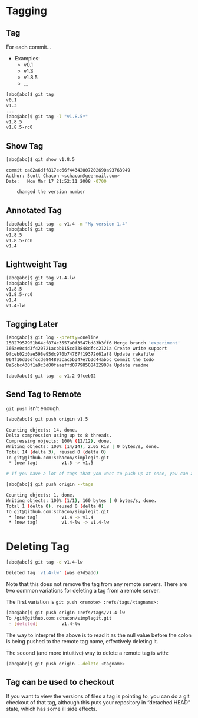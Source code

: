 # Tagging
## Tag
For each commit...
* Examples:
    * v0.1
    * v1.3
    * v1.8.5
    * ...
```bash
[abc@abc]$ git tag
v0.1
v1.3
...
[abc@abc]$ git tag -l "v1.8.5*"
v1.8.5
v1.8.5-rc0
```
## Show Tag
```bash
[abc@abc]$ git show v1.8.5

commit ca82a6dff817ec66f44342007202690a93763949
Author: Scott Chacon <schacon@gee-mail.com>
Date:   Mon Mar 17 21:52:11 2008 -0700

    changed the version number
```
## Annotated Tag
```bash
[abc@abc]$ git tag -a v1.4 -m "My version 1.4"
[abc@abc]$ git tag
v1.8.5
v1.8.5-rc0
v1.4
```
## Lightweight Tag
```bash
[abc@abc]$ git tag v1.4-lw
[abc@abc]$ git tag
v1.8.5
v1.8.5-rc0
v1.4
v1.4-lw
```
## Tagging Later
```bash
[abc@abc]$ git log --pretty=oneline
15027957951b64cf874c3557a0f3547bd83b3ff6 Merge branch 'experiment'
166ae0c4d3f420721acbb115cc33848dfcc2121a Create write support
9fceb02d0ae598e95dc970b74767f19372d61af8 Update rakefile
964f16d36dfccde844893cac5b347e7b3d44abbc Commit the todo
8a5cbc430f1a9c3d00faaeffd07798508422908a Update readme

[abc@abc]$ git tag -a v1.2 9fceb02
```

## Send Tag to Remote
`git push` isn't enough.
```bash
[abc@abc]$ git push origin v1.5

Counting objects: 14, done.
Delta compression using up to 8 threads.
Compressing objects: 100% (12/12), done.
Writing objects: 100% (14/14), 2.05 KiB | 0 bytes/s, done.
Total 14 (delta 3), reused 0 (delta 0)
To git@github.com:schacon/simplegit.git
 * [new tag]         v1.5 -> v1.5

# If you have a lot of tags that you want to push up at once, you can also use the --tags option to the git push command. This will transfer all of your tags to the remote server that are not already there.

[abc@abc]$ git push origin --tags

Counting objects: 1, done.
Writing objects: 100% (1/1), 160 bytes | 0 bytes/s, done.
Total 1 (delta 0), reused 0 (delta 0)
To git@github.com:schacon/simplegit.git
 * [new tag]         v1.4 -> v1.4
 * [new tag]         v1.4-lw -> v1.4-lw
```
# Deleting Tag
```bash
[abc@abc]$ git tag -d v1.4-lw

Deleted tag 'v1.4-lw' (was e7d5add)
```
Note that this does not remove the tag from any remote servers. There are two common variations for deleting a tag from a remote server.

The first variation is `git push <remote> :refs/tags/<tagname>:`
```bash
[abc@abc]$ git push origin :refs/tags/v1.4-lw
To /git@github.com:schacon/simplegit.git
 - [deleted]         v1.4-lw
```
The way to interpret the above is to read it as the null value before the colon is being pushed to the remote tag name, effectively deleting it.

The second (and more intuitive) way to delete a remote tag is with:

```bash
[abc@abc]$ git push origin --delete <tagname>
```
## Tag can be used to checkout
If you want to view the versions of files a tag is pointing to, you can do a git checkout of that tag, although this puts your repository in “detached HEAD” state, which has some ill side effects.